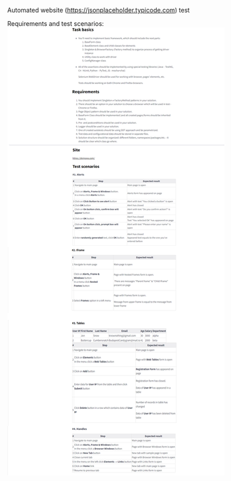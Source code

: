 Automated website (https://jsonplaceholder.typicode.com) test

Requirements and test scenarios:
![task.png](task.png)